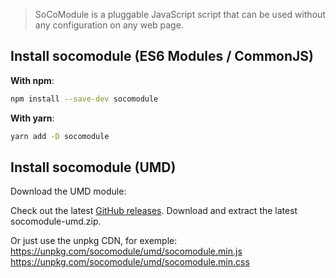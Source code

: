 >  SoCoModule is a pluggable JavaScript script that can be used without any configuration on any web page.

## Install socomodule (ES6 Modules / CommonJS)

**With npm**:

```sh
npm install --save-dev socomodule
```

**With yarn**:

```sh
yarn add -D socomodule
```

## Install socomodule (UMD)

Download the UMD module:

Check out the latest [GitHub releases](https://github.com/socialement-competents/socomodule/releases).
Download and extract the latest socomodule-umd.zip.

Or just use the unpkg CDN, for exemple:
https://unpkg.com/socomodule/umd/socomodule.min.js
https://unpkg.com/socomodule/umd/socomodule.min.css
